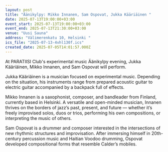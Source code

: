 ```yaml
---
layout: post
title: "Äänikylpy: Mikko Innanen, Sam Ospovat, Jukka Kääriäinen "
date: 2025-07-13T19:00:00+03:00
event_start: 2025-07-13T19:00:00+03:00
event_end: 2025-07-13T21:30:00+03:00
venue: "Uusi Sauna"
address: "Välimerenkatu 10, Helsinki "
ics_file: "2025-07-13-4vhl130f.ics"
created_date: 2025-07-05T14:01:57.000Z
---
```


At PARATIISI Club's experimental music Äänikylpy evening, Jukka Kääriäinen, Mikko Innanen, and Sam Ospovat will perform.  
  
Jukka Kääriäinen is a musician focused on experimental music. Depending on the situation, his instruments range from prepared acoustic guitar to electric guitar accompanied by a backpack full of effects.  
  
Mikko Innanen is a saxophonist, composer, and bandleader from Finland, currently based in Helsinki. A versatile and open-minded musician, Innanen thrives on the borders of jazz’s past, present, and future — whether it’s freely improvised solos, duos or trios, performing his own compositions, or interpreting the music of others.  
  
Sam Ospovat is a drummer and composer interested in the intersections of new rhythmic structures and improvisation. After immersing himself in 20th-century percussion music and Haitian Voodoo drumming, Ospovat developed compositional forms that resemble Calder’s mobiles.
